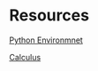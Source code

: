 
# Resources

[Python Environmnet](http://www.cs.rpi.edu/~sibel/csci1100/fall2015/python_environment/getting_started.html)

[Calculus](http://tutorial.math.lamar.edu/)
